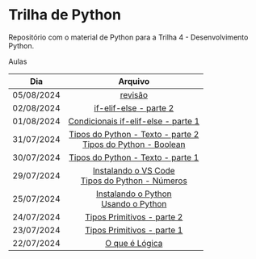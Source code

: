 # Trilha de Python

Repositório com o material de Python para a Trilha 4 - Desenvolvimento Python.

Aulas

| Dia | Arquivo |
| :----: | :----: |
| 05/08/2024 | [revisão](1.logica-programacao/revisao-parte-1.md) |
| 02/08/2024 | [if-elif-else - parte 2](1.logica-programacao/condicionais-if-elif-else.md#if-aninhado) |
| 01/08/2024 | [Condicionais if-elif-else - parte 1](1.logica-programacao/condicionais-if-elif-else.md) |
| 31/07/2024 | [Tipos do Python - Texto - parte 2](1.logica-programacao/tipos-python.md#manipulando-strings)<br>[Tipos do Python - Boolean](1.logica-programacao/tipos-python.md#lógico) |
| 30/07/2024 | [Tipos do Python - Texto - parte 1](1.logica-programacao/tipos-python.md#texto) |
| 29/07/2024 | [Instalando o VS Code](1.logica-programacao/instalando-vscode.md)<br>[Tipos do Python - Números](1.logica-programacao/tipos-python.md) |
| 25/07/2024 | [Instalando o Python](1.logica-programacao/instalando-python.md)<br>[Usando o Python](1.logica-programacao/usando-python.md) |
| 24/07/2024 | [Tipos Primitivos - parte 2](1.logica-programacao/tipos-primitivos.md#parênteses) |
| 23/07/2024 | [Tipos Primitivos - parte 1](1.logica-programacao/tipos-primitivos.md) |
| 22/07/2024 | [O que é Lógica](1.logica-programacao/o-que-eh-logica.md) |

